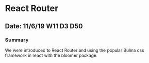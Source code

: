 # React Router

## Date: 11/6/19 W11 D3 D50

### Summary

We were introduced to React Router and using the popular Bulma css framework in react with the bloomer package. 